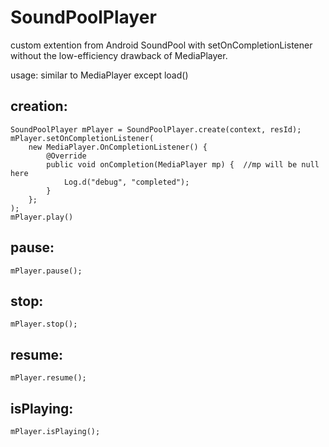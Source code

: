 # SoundPoolPlayer
custom extention from Android SoundPool with setOnCompletionListener without the low-efficiency drawback of MediaPlayer.

usage: similar to MediaPlayer except load()

## creation:

	SoundPoolPlayer mPlayer = SoundPoolPlayer.create(context, resId);
	mPlayer.setOnCompletionListener(
		new MediaPlayer.OnCompletionListener() {
	        @Override
	        public void onCompletion(MediaPlayer mp) { 	//mp will be null here
	        	Log.d("debug", "completed");
	        }
		};
	);
	mPlayer.play()

## pause:

    mPlayer.pause();

## stop:

    mPlayer.stop();

## resume:

    mPlayer.resume();

## isPlaying:

    mPlayer.isPlaying();
